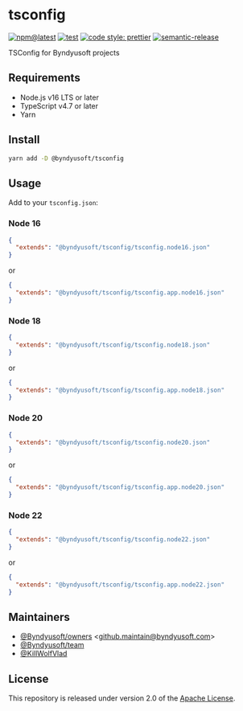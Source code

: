 # tsconfig

[![npm@latest](https://img.shields.io/npm/v/@byndyusoft/tsconfig/latest.svg)](https://www.npmjs.com/package/@byndyusoft/tsconfig)
[![test](https://github.com/Byndyusoft/tsconfig/actions/workflows/test.yaml/badge.svg?branch=master)](https://github.com/Byndyusoft/tsconfig/actions/workflows/test.yaml)
[![code style: prettier](https://img.shields.io/badge/code_style-prettier-ff69b4.svg)](https://github.com/prettier/prettier)
[![semantic-release](https://img.shields.io/badge/%20%20%F0%9F%93%A6%F0%9F%9A%80-semantic--release-e10079.svg)](https://github.com/semantic-release/semantic-release)

TSConfig for Byndyusoft projects

## Requirements

- Node.js v16 LTS or later
- TypeScript v4.7 or later
- Yarn

## Install

```bash
yarn add -D @byndyusoft/tsconfig
```

## Usage

Add to your `tsconfig.json`:

### Node 16

```json
{
  "extends": "@byndyusoft/tsconfig/tsconfig.node16.json"
}
```

or

```json
{
  "extends": "@byndyusoft/tsconfig/tsconfig.app.node16.json"
}
```

### Node 18

```json
{
  "extends": "@byndyusoft/tsconfig/tsconfig.node18.json"
}
```

or

```json
{
  "extends": "@byndyusoft/tsconfig/tsconfig.app.node18.json"
}
```

### Node 20

```json
{
  "extends": "@byndyusoft/tsconfig/tsconfig.node20.json"
}
```

or

```json
{
  "extends": "@byndyusoft/tsconfig/tsconfig.app.node20.json"
}
```

### Node 22

```json
{
  "extends": "@byndyusoft/tsconfig/tsconfig.node22.json"
}
```

or

```json
{
  "extends": "@byndyusoft/tsconfig/tsconfig.app.node22.json"
}
```

## Maintainers

- [@Byndyusoft/owners](https://github.com/orgs/Byndyusoft/teams/owners) <<github.maintain@byndyusoft.com>>
- [@Byndyusoft/team](https://github.com/orgs/Byndyusoft/teams/team)
- [@KillWolfVlad](https://github.com/KillWolfVlad)

## License

This repository is released under version 2.0 of the
[Apache License](https://www.apache.org/licenses/LICENSE-2.0).
